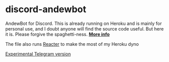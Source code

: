 # discord-andewbot
AndewBot for Discord. This is already running on Heroku and is mainly for personal use, and I doubt anyone will find the source code useful. But here it is. Please forgive the spaghetti-ness. **[More info](https://ajlee2006.github.io/discbot/)**

The file also runs [Reacter](https://discord.com/api/oauth2/authorize?client_id=979695072322940928&permissions=1074070592&scope=bot) to make the most of my Heroku dyno

[Experimental Telegram version](https://github.com/ajlee2006/telegram-andewbot)
